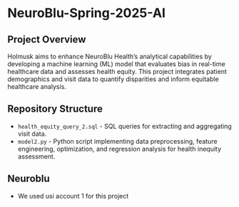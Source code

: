 # NeuroBlu-Spring-2025-AI

## Project Overview
Holmusk aims to enhance NeuroBlu Health’s analytical capabilities by developing a machine learning (ML) model that evaluates bias in real-time healthcare data and assesses health equity. This project integrates patient demographics and visit data to quantify disparities and inform equitable healthcare analysis.

## Repository Structure
- `health_equity_query_2.sql` - SQL queries for extracting and aggregating visit data.
- `model2.py` - Python script implementing data preprocessing, feature engineering, optimization, and regression analysis for health inequity assessment.

## Neuroblu
- We used usi account 1 for this project
